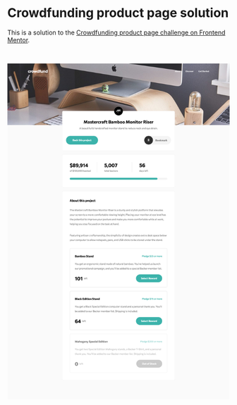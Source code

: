 # Crowdfunding product page solution

This is a solution to the [Crowdfunding product page challenge on Frontend Mentor](https://www.frontendmentor.io/challenges/crowdfunding-product-page-7uvcZe7ZR).

<br>

![](./src/images/screenshot.png)

<!-- ### Primary

- Moderate cyan: hsl(176, 50%, 47%)
- Dark cyan: hsl(176, 72%, 28%)

### Neutral

- Black: hsl(0, 0%, 0%)
- Dark gray: hsl(0, 0%, 48%)

### Body Copy

- Font size: 16px

### Font

- Family: [Commissioner](https://fonts.google.com/specimen/Commissioner)
- Weights: 400, 500, 700 -->
